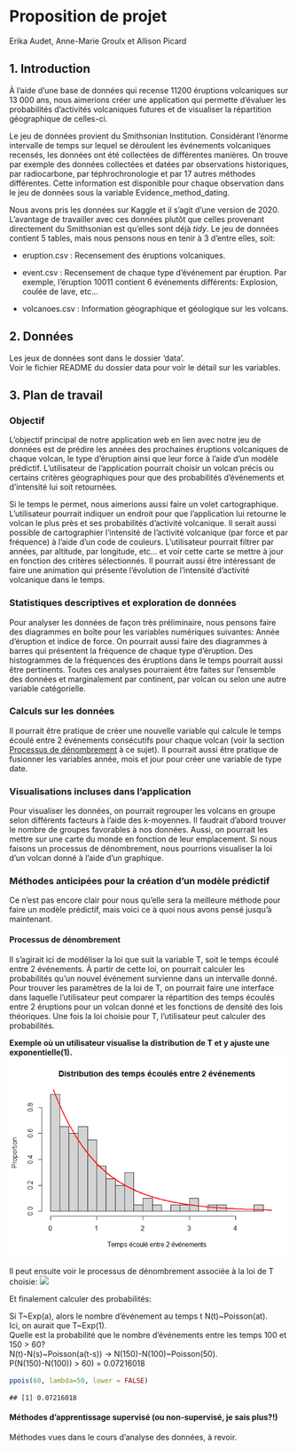 Proposition de projet
================
Erika Audet, Anne-Marie Groulx et Allison Picard

## 1. Introduction

À l’aide d’une base de données qui recense 11200 éruptions volcaniques
sur 13 000 ans, nous aimerions créer une application qui permette
d’évaluer les probabilités d’activités volcaniques futures et de
visualiser la répartition géographique de celles-ci.

Le jeu de données provient du Smithsonian Institution. Considérant
l’énorme intervalle de temps sur lequel se déroulent les événements
volcaniques recensés, les données ont été collectées de différentes
manières. On trouve par exemple des données collectées et datées par
observations historiques, par radiocarbone, par téphrochronologie et par
17 autres méthodes différentes. Cette information est disponible pour
chaque observation dans le jeu de données sous la variable
Evidence_method_dating.

Nous avons pris les données sur Kaggle et il s’agit d’une version de
2020. L’avantage de travailler avec ces données plutôt que celles
provenant directement du Smithsonian est qu’elles sont déjà *tidy*. Le
jeu de données contient 5 tables, mais nous pensons nous en tenir à 3
d’entre elles, soit:

- eruption.csv : Recensement des éruptions volcaniques.

- event.csv : Recensement de chaque type d’événement par éruption. Par
  exemple, l’éruption 10011 contient 6 événements différents: Explosion,
  coulée de lave, etc…

- volcanoes.csv : Information géographique et géologique sur les
  volcans.

## 2. Données

Les jeux de données sont dans le dossier ‘data’.  
Voir le fichier README du dossier data pour voir le détail sur les
variables.

## 3. Plan de travail

### Objectif

L’objectif principal de notre application web en lien avec notre jeu de
données est de prédire les années des prochaines éruptions volcaniques
de chaque volcan, le type d’éruption ainsi que leur force à l’aide d’un
modèle prédictif. L’utilisateur de l’application pourrait choisir un
volcan précis ou certains critères géographiques pour que des
probabilités d’événements et d’intensité lui soit retournées.

Si le temps le permet, nous aimerions aussi faire un volet
cartographique. L’utilisateur pourrait indiquer un endroit pour que
l’application lui retourne le volcan le plus près et ses probabilités
d’activité volcanique. Il serait aussi possible de cartographier
l’intensité de l’activité volcanique (par force et par fréquence) à
l’aide d’un code de couleurs. L’utilisateur pourrait filtrer par années,
par altitude, par longitude, etc… et voir cette carte se mettre à jour
en fonction des critères sélectionnés. Il pourrait aussi être
intéressant de faire une animation qui présente l’évolution de
l’intensité d’activité volcanique dans le temps.

### Statistiques descriptives et exploration de données

Pour analyser les données de façon très préliminaire, nous pensons faire
des diagrammes en boîte pour les variables numériques suivantes: Année
d’éruption et indice de force. On pourrait aussi faire des diagrammes à
barres qui présentent la fréquence de chaque type d’éruption. Des
histogrammes de la fréquences des éruptions dans le temps pourrait aussi
être pertinents. Toutes ces analyses pourraient être faites sur
l’ensemble des données et marginalement par continent, par volcan ou
selon une autre variable catégorielle.

### Calculs sur les données

Il pourrait être pratique de créer une nouvelle variable qui calcule le
temps écoulé entre 2 événements consécutifs pour chaque volcan (voir la
section [Processus de dénombrement](#processus-de-dénombrement) à ce
sujet). Il pourrait aussi être pratique de fusionner les variables
année, mois et jour pour créer une variable de type date.

### Visualisations incluses dans l’application

Pour visualiser les données, on pourrait regrouper les volcans en groupe
selon différents facteurs à l’aide des k-moyennes. Il faudrait d’abord
trouver le nombre de groupes favorables à nos données. Aussi, on
pourrait les mettre sur une carte du monde en fonction de leur
emplacement. Si nous faisons un processus de dénombrement, nous
pourrions visualiser la loi d’un volcan donné à l’aide d’un graphique.

### Méthodes anticipées pour la création d’un modèle prédictif

Ce n’est pas encore clair pour nous qu’elle sera la meilleure méthode
pour faire un modèle prédictif, mais voici ce à quoi nous avons pensé
jusqu’à maintenant.

#### Processus de dénombrement

Il s’agirait ici de modéliser la loi que suit la variable T, soit le
temps écoulé entre 2 événements. À partir de cette loi, on pourrait
calculer les probabilités qu’un nouvel événement survienne dans un
intervalle donné. Pour trouver les paramètres de la loi de T, on
pourrait faire une interface dans laquelle l’utilisateur peut comparer
la répartition des temps écoulés entre 2 éruptions pour un volcan donné
et les fonctions de densité des lois théoriques. Une fois la loi choisie
pour T, l’utilisateur peut calculer des probabilités.

**Exemple où un utilisateur visualise la distribution de T et y ajuste
une exponentielle(1).**
![](proposal_files/figure-gfm/loi%20T-1.png)<!-- -->

Il peut ensuite voir le processus de dénombrement associée à la loi de T
choisie:
![](proposal_files/figure-gfm/processus%20dénombrement-1.png)<!-- -->

Et finalement calculer des probabilités:

Si T~Exp(a), alors le nombre d’événement au temps t N(t)~Poisson(at).  
Ici, on aurait que T~Exp(1).  
Quelle est la probabilité que le nombre d’événements entre les temps 100
et 150 \> 60?  
N(t)-N(s)~Poisson(a(t-s)) -\> N(150)-N(100)~Poisson(50).  
P(N(150)-N(100)) \> 60) = 0.07216018  

``` r
ppois(60, lambda=50, lower = FALSE)
```

    ## [1] 0.07216018

#### Méthodes d’apprentissage supervisé (ou non-supervisé, je sais plus?!)

Méthodes vues dans le cours d’analyse des données, à revoir.
